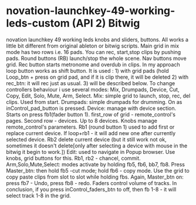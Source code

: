 # novation-launchkey-49-working-leds-custom (API 2) Bitwig
novation launchkey 49 working leds knobs and sliders, buttons.  All works a little bit different from original ableton or bitwig scripts.
Main grid in mix mode has two rows i.e. 16 pads. You can rec, start,stop clips by pushing pads. Round buttons (RB) launch/stop the whole scene. Nav buttons move grid.  Rec button starts metronome and overdub in clips.  In my approach loop button works as shift button.  It is used : 1) with grid pads (hold Loop_btn + press on grid pad, and if it is clip there, it will be deleted 2) with rec_btn: it will rec just as usual. 3) will be described below.
To change controllers behaviour i use several modes: Mix, Drumpads, Device, Cut, Copy, Edit, Solo, Mute, Arm, Select.
Mix: simple grid to launch, stop, rec, del clips. Used from start.
Drumpads: simple drumpads for drumming. On as inControl_pad_button is pressed.
Device: manage with device section. Starts on press fb1(fader button 1). first_row of grid - remote_control's pages. Second row - devices. Up to 8 devices. Knobs manage remote_control's parameters. Rb1 (round button 1) used to add first or replace current device. If loop+rb1 - it will add new one after currently selected device. Rb2 delete current device (but it still work not ok, sometimes it doesn't delete[only after selecting a device with mouse in the bitwig it begin to work.])
Edit: used to navigate in Popup browser. Use knobs, grid buttons for this. Rb1, rb2 - chancel, commit.
Arm,Solo,Mute,Select: modes activate by holding fb5, fb6, bb7, fb8.
Press Master_btn: then hold fb5 -cut mode; hold fb6 - copy mode. Use the grid to copy paste clips from slot to slot while holding fbs.
Again, Master_btn on: press fb7 - Undo, press fb8 - redo.
Faders control volume of tracks.
In conclusion, if you press inControl_faders_btn to off, then fb 1-8 - it will select track 1-8 in the grid.

